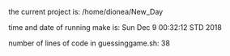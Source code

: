 the current project is: 
/home/dionea/New_Day

time and date of running make is: 
Sun Dec  9 00:32:12 STD 2018

number of lines of code in guessinggame.sh: 
38
